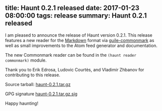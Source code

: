 title: Haunt 0.2.1 released
date: 2017-01-23 08:00:00
tags: release
summary: Haunt 0.2.1 released
---

I am pleased to announce the release of Haunt version 0.2.1.  This
release features a new reader for the
[Markdown](http://commonmark.org/) format via
[guile-commonmark](https://github.com/OrangeShark/guile-commonmark) as
well as small improvements to the Atom feed generator and
documentation.

The new Commonmark reader can be found in the `(haunt reader
commonmark)` module.

Thank you to Erik Edrosa, Ludovic Courtès, and Vladimir Zhbanov for
contributing to this release.

Source tarball: [haunt-0.2.1.tar.gz](https://files.dthompson.us/haunt/haunt-0.2.1.tar.gz.sig)

GPG signature [haunt-0.2.1.tar.gz.sig](https://files.dthompson.us/haunt/haunt-0.2.1.tar.gz.sig)

Happy haunting!
